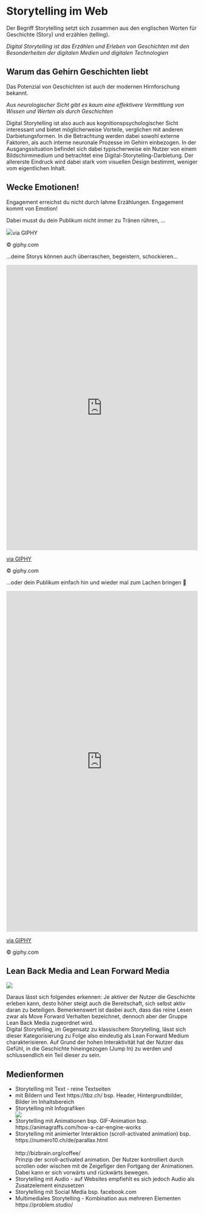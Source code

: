 
<h1> Storytelling im Web </h1>
Der Begriff Storytelling setzt sich zusammen aus den englischen Worten für Geschichte (Story) und erzählen (telling).

<em> Digital Storytelling ist das Erzählen und Erleben von Geschichten mit den Besonderheiten der digitalen Medien und digitalen Technologien </em> 

<h2> Warum das Gehirn Geschichten liebt </h2>
Das Potenzial von Geschichten ist auch der modernen Hirnforschung bekannt. 

<em> Aus neurologischer Sicht gibt es kaum eine effektivere Vermittlung von Wissen und Werten als durch Geschichten </em>

Digital Storytelling ist also auch aus kognitionspsychologischer Sicht interessant und bietet möglicherweise Vorteile, verglichen mit anderen Darbietungsformen. In die Betrachtung werden dabei sowohl externe Faktoren, als auch interne neuronale Prozesse im Gehirn einbezogen. 
In der Ausgangssituation befindet sich dabei typischerweise ein Nutzer von einem Bildschirmmedium und betrachtet eine Digital-Storytelling-Darbietung. Der allererste Eindruck wird dabei stark vom visuellen Design bestimmt, weniger vom eigentlichen Inhalt. 


<h2> Wecke Emotionen! </h2>
Engagement erreichst du nicht durch lahme Erzählungen. Engagement kommt von Emotion!

Dabei musst du dein Publikum nicht immer zu Tränen rühren, …

<img src="https://giphy.com/embed/d2lcHJTG5Tscg">via GIPHY</p>
© giphy.com

 

…deine Storys können auch überraschen, begeistern, schockieren…
<div style="width:100%;height:0;padding-bottom:149%;position:relative;"><iframe src="https://giphy.com/embed/5TC1o3oRE68Mg" width="100%" height="100%" style="position:absolute" frameBorder="0" class="giphy-embed" allowFullScreen></iframe></div><p><a href="https://giphy.com/gifs/rihanna-hunt-5TC1o3oRE68Mg">via GIPHY</a></p>

© giphy.com

 

…oder dein Publikum einfach hin und wieder mal zum Lachen bringen 🙂

<div style="width:100%;height:0;padding-bottom:178%;position:relative;"><iframe src="https://giphy.com/embed/lOgzjLU2mmN3VoUG4S" width="100%" height="100%" style="position:absolute" frameBorder="0" class="giphy-embed" allowFullScreen></iframe></div><p><a href="https://giphy.com/gifs/oops-coke-mentos-lOgzjLU2mmN3VoUG4S">via GIPHY</a></p>
© giphy.com


<h2> Lean Back Media and Lean Forward Media </h2>
<img src="https://github.com/tmze28/modul-152/blob/master/src/leanback.jpg?raw=true">

Daraus lässt sich folgendes erkennen: Je aktiver der Nutzer die Geschichte erleben kann, desto höher steigt auch die Bereitschaft, sich selbst aktiv daran zu beteiligen. Bemerkenswert ist dasbei auch, dass das reine Lesen zwar als Move Forward Verhalten bezeichnet, dennoch aber der Gruppe Lean Back Media zugeordnet wird. 
<br>
Digital Storytelling, im Gegensatz zu klassischem Storytelling, lässt sich dieser Kategorisierung zu Folge also eindeutig als Lean Forward Medium charakterisieren. Auf Grund der hohen Interaktivität hat der Nutzer das Gefühl, in die Geschichte hineingezogen (Jump In) zu werden und schlussendlich ein Teil dieser zu sein. 

<h2> Medienformen </h2>
<ul>
  <li> Storytelling mit Text - reine Textseiten</li>
  <li> mit Bildern und Text https://tbz.ch/ bsp. Header, Hintergrundbilder, Bilder im Inhaltsbereich</li>
  <li> Storytelling mit Infografiken </li>
  <img src="https://github.com/tmze28/modul-152/blob/master/src/web-designers-vs-developers.png?raw=true">
  <li> Storytelling mit Animationen bsp. GIF-Animation bsp. https://animagraffs.com/how-a-car-engine-works</li>
  <li>Storytelling mit animierter Interaktion (scroll-activated animation) bsp. https://numero10.ch/de/parallax.html  <br> <br>http://bizbrain.org/coffee/<br>
    Prinzip der scroll-activated animation. Der Nutzer kontrolliert durch scrollen oder wischen mit de Zeigefiger den Fortgang der Animationen. Dabei kann er sich vorwärts und rückwärts bewegen. </li>
  <li> Storytelling mit Audio - auf Websites empfiehlt es sich jedoch Audio als Zusatzelement einzusetzen </li>
  <li> Storytelling mit Social Media bsp. facebook.com</li>
  <li> Multimediales Storytelling - Kombination aus mehreren Elementen https://problem.studio/ </li> 
    </ul>
  
             
